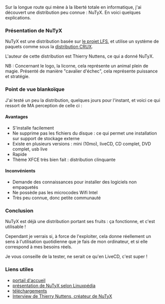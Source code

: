 Sur la longue route qui mène à la liberté totale en informatique, j'ai découvert une distribution peu connue : NuTyX. En voici quelques explications.

### Présentation de NuTyX

NuTyX est une distribution basée sur [le projet LFS](http://www.linuxfromscratch.org/ "Se rendre sur la page officielle de Linux from Scratch"), et utilise un système de paquets comme sous la [distribution CRUX](http://crux.nu/ "Découvrir la distribution CRUX Linux").

L'auteur de cette distribution est Thierry Nuttens, ce qui a donné NuTyX.

NB : Concernant le logo, la licorne, cela représente un animal plein de magie. Présenté de manière "cavalier d'échec", cela représente puissance et stratégie.

### Point de vue blankoïque

J'ai testé un peu la distribution, quelques jours pour l'instant, et voici ce qui ressort de MA perception de celle ci : 

#### Avantages

* S'installe facilement
* Ne supprime pas les fichiers du disque : ce qui permet une installation sur support de stockage externe
* Existe en plusieurs versions : mini (10mo), liveCD, CD complet, DVD complet, usb live
* Rapide
* Thème XFCE très bien fait : distribution clinquante

#### Inconvénients

* Demande des connaissances pour installer des logiciels non empaquetés
* Ne possède pas les microcodes Wifi Intel
* Très peu connue, donc petite communauté

### Conclusion

NuTyX est déjà une distribution portant ses fruits : ça fonctionne, et c'est utilisable !

Cependant je verrais si, à force de l'exploiter, cela donne réellement un sens à l'utilisation quotidienne que je fais de mon ordinateur, et si elle correspond à mes besoins réels.

Je vous conseille de la tester, ne serait ce qu'en LiveCD, c'est super !

### Liens utiles

* [portail d'accueil](http://nutyx.org "Se rendre sur le portail de NuTyX")
* [présentation de NuTyX selon Linuxpédia](http://www.linuxpedia.fr/doku.php/nutyx/nutyx "Découvrir NuTyX")
* [téléchargements](http://nutyx.meticul.eu/ "Descendre NuTyX")
* [Interview de Thierry Nuttens, créateur de NuTyX](http://www.quebecos.com/modules/news2/article.php?storyid=179 "Lire l'entrevue de Thierry Nuttens, créateur de NuTyX")

